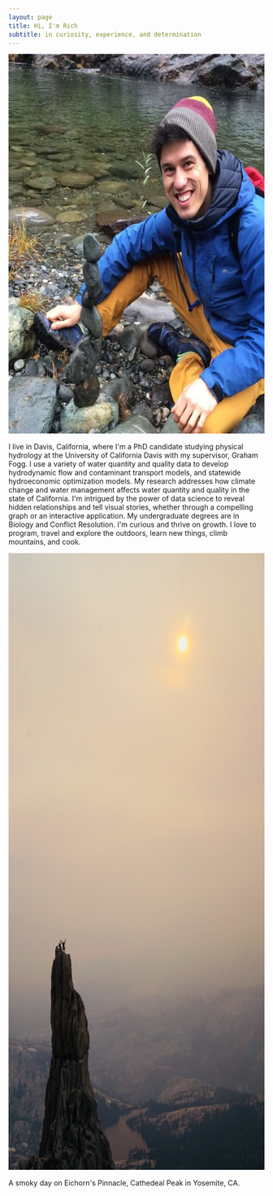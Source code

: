 ```yaml
---
layout: page
title: Hi, I'm Rich
subtitle: in curiosity, experience, and determination
---
```


<p align="center">
  <img width="640" height="746" src="/img/riv.jpg">
</p>

I live in Davis, California, where I'm a PhD candidate studying physical hydrology at the University of California Davis with my supervisor, Graham Fogg. I use a variety of water quantity and quality data to develop hydrodynamic flow and contaminant transport models, and statewide hydroeconomic optimization models. My research addresses how climate change and water management affects water quantity and quality in the state of California. I'm intrigued by the power of data science to reveal hidden relationships and tell visual stories, whether through a compelling graph or an interactive application. My undergraduate degrees are in Biology and Conflict Resolution. I'm curious and thrive on growth. I love to program, travel and explore the outdoors, learn new things, climb mountains, and cook.


<p align="center">
  <img width="810" height="1212" src="/img/cath.jpg">
</p>  
A smoky day on Eichorn's Pinnacle, Cathedeal Peak in Yosemite, CA.